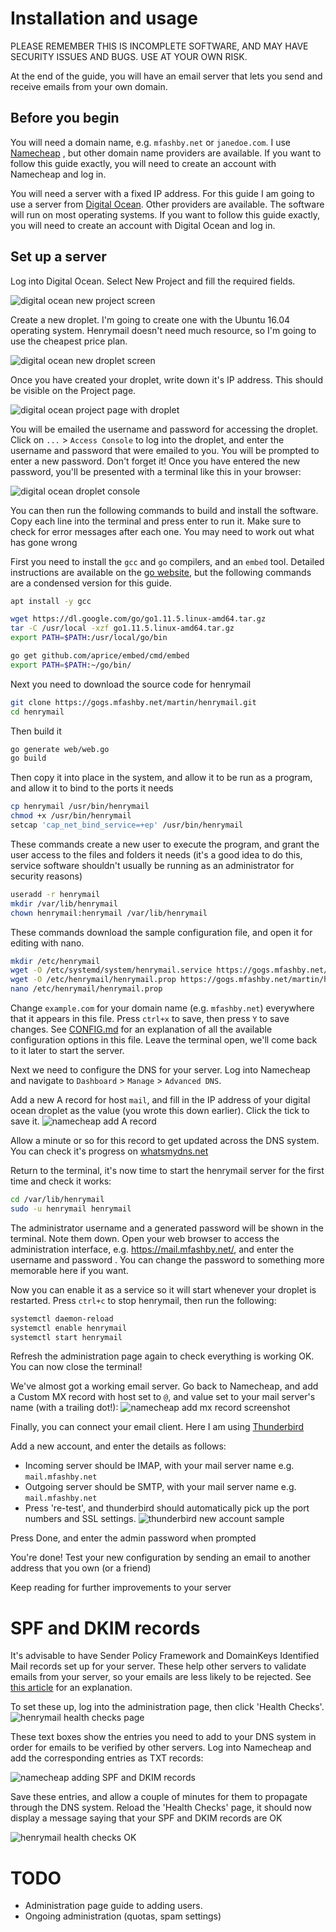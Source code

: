 Installation and usage
======================
PLEASE REMEMBER THIS IS INCOMPLETE SOFTWARE, AND 
MAY HAVE SECURITY ISSUES AND BUGS. USE AT YOUR OWN
RISK. 

At the end of the guide, you will have an email
server that lets you send and receive emails 
from your own domain.

Before you begin
----------------
You will need a domain name, e.g. `mfashby.net` or 
`janedoe.com`. I use [Namecheap](https://www.namecheap.com/)
, but other domain name providers are available.
If you want to follow this guide exactly, you will 
need to create an account with Namecheap and log in.

You will need a server with a fixed IP address. For
this guide I am going to use a server from 
[Digital Ocean](https://www.digitalocean.com/). Other 
providers are available. The software will run on 
most operating systems. If you want to follow this 
guide exactly, you will need to create an account 
with Digital Ocean and log in.

Set up a server
---------------
Log into Digital Ocean. Select New Project and fill the required fields.

![digital ocean new project screen](img/digitalocean_createnew.png) 

Create a new droplet. I'm going to create one with the Ubuntu 16.04
operating system. Henrymail doesn't need much resource, so I'm going
to use the cheapest price plan.

![digital ocean new droplet screen](img/digitalocean_newdroplet.png)

Once you have created your droplet, write down it's IP address. 
This should be visible on the Project page. 

![digital ocean project page with droplet](img/digitalocean_droplet_overview.png)

You will be emailed the username and password for accessing the droplet. 
Click on `...` > `Access Console` to log into the droplet, and enter the 
username and password that were emailed to you. You will be prompted to 
enter a new password. Don't forget it! Once you have entered the new 
password, you'll be presented with a terminal like this in your browser:

![digital ocean droplet console](img/digitalocean_droplet_terminal.png)  

You can then run the following commands to build and install the software.
Copy each line into the terminal and press enter to run it. Make sure
to check for error messages after each one. You may need to work out what 
has gone wrong 

First you need to install the `gcc` and `go` compilers, and an `embed` tool. 
Detailed instructions are available on the [go website](https://golang.org/doc/install), 
but the following commands are a condensed version for this guide. 
```bash
apt install -y gcc 

wget https://dl.google.com/go/go1.11.5.linux-amd64.tar.gz
tar -C /usr/local -xzf go1.11.5.linux-amd64.tar.gz
export PATH=$PATH:/usr/local/go/bin

go get github.com/aprice/embed/cmd/embed
export PATH=$PATH:~/go/bin/
```

Next you need to download the source code for henrymail
```bash
git clone https://gogs.mfashby.net/martin/henrymail.git
cd henrymail
```
Then build it
```bash
go generate web/web.go
go build
```
Then copy it into place in the system, and allow it to be run as
a program, and allow it to bind to the ports it needs
```bash
cp henrymail /usr/bin/henrymail
chmod +x /usr/bin/henrymail
setcap 'cap_net_bind_service=+ep' /usr/bin/henrymail
```

These commands create a new user to execute the program, and grant the 
user access to the files and folders it needs (it's a good idea
to do this, service software shouldn't usually be running as an 
administrator for security reasons)
```bash
useradd -r henrymail
mkdir /var/lib/henrymail
chown henrymail:henrymail /var/lib/henrymail
```

These commands download the sample configuration file, and open it
for editing with nano. 
```bash
mkdir /etc/henrymail
wget -O /etc/systemd/system/henrymail.service https://gogs.mfashby.net/martin/henrymail/raw/master/henrymail.service
wget -O /etc/henrymail/henrymail.prop https://gogs.mfashby.net/martin/henrymail/raw/master/henrymail.sample.prop
nano /etc/henrymail/henrymail.prop
```

Change `example.com` for your domain name (e.g. `mfashby.net`) everywhere
that it appears in this file. Press `ctrl+x` to save, then press `Y` to save 
changes. See [CONFIG.md](CONFIG.md) for an explanation
of all the available configuration options in this file.
Leave the terminal open, we'll come back to it later to start the server. 

Next we need to configure the DNS for your server. Log into Namecheap
and navigate to `Dashboard` > `Manage` > `Advanced DNS`. 

Add a new A record for host `mail`, and fill in the IP address of your digital 
ocean droplet as the value (you wrote this down earlier). Click the tick to 
save it.
![namecheap add A record](img/namecheap_add_a_record.png) 

Allow a minute or so for this record to get updated across the DNS system. 
You can check it's progress on [whatsmydns.net](https://www.whatsmydns.net)

Return to the terminal, it's now time to start the henrymail server for 
the first time and check it works:
```bash
cd /var/lib/henrymail
sudo -u henrymail henrymail
```

The administrator username and a generated password will be shown in the 
terminal. Note them down. Open your web browser to access the administration 
interface, e.g. https://mail.mfashby.net/, and enter the username and password
. You can change the password to something more memorable here if you want.


Now you can enable it as a service so it will start whenever your droplet 
is restarted. Press `ctrl+c` to stop henrymail, then run the following:
```bash
systemctl daemon-reload
systemctl enable henrymail
systemctl start henrymail
```

Refresh the administration page again to check everything is working OK. 
You can now close the terminal!

We've almost got a working email server. Go back to Namecheap, and add 
a Custom MX record with host set to `@`, and value set to your mail server's name (with a trailing dot!):
![namecheap add mx record screenshot](img/namecheap_add_mx.png)

Finally, you can connect your email client. Here I am using [Thunderbird](https://www.thunderbird.net)

Add a new account, and enter the details as follows:
* Incoming server should be IMAP, with your mail server name e.g. `mail.mfashby.net`
* Outgoing server should be SMTP, with your mail server name e.g. `mail.mfashby.net`
* Press 're-test', and thunderbird should automatically pick up the 
port numbers and SSL settings.
![thunderbird new account sample](img/thunderbird_account_config.png)  

Press Done, and enter the admin password when prompted

You're done! Test your new configuration by sending an email to another
address that you own (or a friend)

Keep reading for further improvements to your server

SPF and DKIM records
====================
It's advisable to have Sender Policy Framework and DomainKeys Identified Mail 
records set up for your server. These help other servers to validate emails 
from your server, so your emails are less likely to be rejected. See 
[this article](https://blog.woodpecker.co/cold-email/spf-dkim/) for an explanation.

To set these up, log into the administration page, then click 'Health Checks'.
![henrymail health checks page](img/henrymail_healthchecks.png)

These text boxes show the entries you need to add to your DNS system in order 
for emails to be verified by other servers. Log into Namecheap and add the 
corresponding entries as TXT records:

![namecheap adding SPF and DKIM records](img/namecheap_spf_dkim.png)

Save these entries, and allow a couple of minutes for them to propagate through
the DNS system. Reload the 'Health Checks' page, it should now display a message
saying that your SPF and DKIM records are OK

![henrymail health checks OK](img/henrymail_healthchecks_ok.png)


TODO
====
* Administration page guide to adding users.
* Ongoing administration (quotas, spam settings)